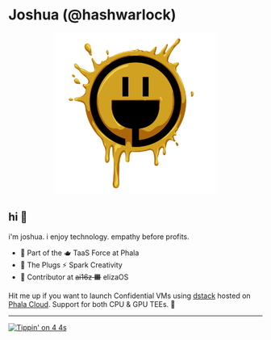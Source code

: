 # Joshua (@hashwarlock)
<p align="center">
<img src="./assets/ThePlugsSparkCreativity.png" width="320" height="320"/>
</p>

## hi 👋
i'm joshua. 
i enjoy technology. empathy before profits.
- 🔭 Part of the 🫖 TaaS Force at Phala
- 🔌 The Plugs ⚡ Spark Creativity
- 🤝 Contributor at ~~ai16z 🟧~~ elizaOS

Hit me up if you want to launch Confidential VMs using [dstack](https://github.com/dstack-tee/dstack) hosted on [Phala Cloud](https://phala.com). Support for both CPU & GPU TEEs. 🥷

---
<!-- WALLET-LINKING-BEGIN
{
  "lastUpdated": "2025-05-31T02:17:04.593Z",
  "wallets": [
    {
      "chain": "ethereum",
      "address": "0xdE1683287529B9B4C3132af8AaD210644B259CfD"
    },
    {
      "chain": "solana",
      "address": "4g9dwu6iVKnX91zRF3QTE7avjQoxbj15GZ7rHeo1SyWS"
    }
  ]
}
WALLET-LINKING-END -->

[![Tippin' on 4 4s](https://tip.md/badge.svg)](https://tip.md/HashWarlock)
<!--
**HashWarlock/hashwarlock** is a ✨ _special_ ✨ repository because its `README.md` (this file) appears on your GitHub profile.

Here are some ideas to get you started:

- 🔭 I’m currently working on ...
- 🌱 I’m currently learning ...
- 👯 I’m looking to collaborate on ...
- 🤔 I’m looking for help with ...
- 💬 Ask me about ...
- 📫 How to reach me: ...
- 😄 Pronouns: ...
- ⚡ Fun fact: ...
-->

